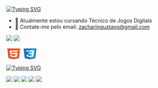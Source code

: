 <a href="https://git.io/typing-svg"><img src="https://readme-typing-svg.herokuapp.com?font=Space+Grotesk&pause=1000&color=56F7EB97&background=00FF2800&random=false&width=435&lines=Ol%C3%A1!+Conhe%C3%A7a+meu+perfil+no+Github+!!!" alt="Typing SVG" /></a> 

- 🔭 Atualmente estou cursando Técnico de Jogos Digitais
- 🌱 Contate-me pelo email: zacharingustavo@gmail.com

<div align="column">
 <img height="180em" src="https://github-readme-stats.vercel.app/api?username=GuFariaszx&show_icons=true&theme=blue_navy"/>
 <img height="180em" src="https://github-readme-stats.vercel.app/api/top-langs/?username=GuFariaszx&layout=compact&theme=blue_navy"/>
</div>

<div style="display: inline_block"><br>
   <img align="center" alt="Rafa-HTML" height="30" width="40" src="https://raw.githubusercontent.com/devicons/devicon/master/icons/html5/html5-original.svg">
  <img align="center" alt="Rafa-CSS" height="30" width="40" src="https://raw.githubusercontent.com/devicons/devicon/master/icons/css3/css3-original.svg"> 
</div>

<a href="https://git.io/typing-svg"><img src="https://readme-typing-svg.herokuapp.com?font=Space+Grotesk&pause=1000&color=56F7EB97&background=00FF2800&random=false&width=435&lines=Veja+minhas+Redes+%F0%9F%91%87" alt="Typing SVG" /></a>
 <div> 
 
  <a href="https://instagram.com/gFarias.04" target="_blank"><img src="https://img.shields.io/badge/-Instagram-%23E4405F?style=for-the-badge&logo=instagram&logoColor=white" target="_blank"></a>
 	<a href="https://www.twitch.tv/gust4vin_2030" target="_blank"><img src="https://img.shields.io/badge/Twitch-9146FF?style=for-the-badge&logo=twitch&logoColor=white" target="_blank"></a>
 <a href="https://discord.gg/Gust4vins-_" target="_blank"><img src="https://img.shields.io/badge/Discord-7289DA?style=for-the-badge&logo=discord&logoColor=white" target="_blank"></a> 
  <a href = "mailto:contatorazacharingustavo@gmail.com"><img src="https://img.shields.io/badge/-Gmail-%23333?style=for-the-badge&logo=gmail&logoColor=white" target="_blank"></a>
  <a href="https://www.linkedin.com/in/Gustavo Farias-45875016a" target="_blank"><img src="https://img.shields.io/badge/-LinkedIn-%230077B5?style=for-the-badge&logo=linkedin&logoColor=white" target="_blank"></a> 
  
</div>




